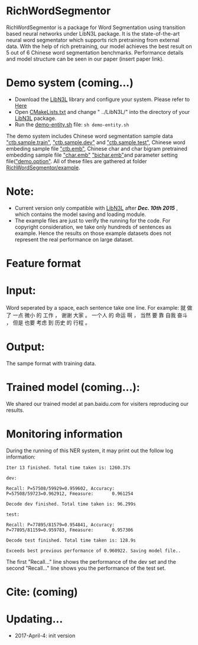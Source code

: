 RichWordSegmentor
======
RichWordSegmentor is a package for Word Segmentation using transition based neural networks under LibN3L package. It is the state-of-the-art neural word segmentator which supports rich pretraining from external data. With the help of rich pretraining, our model achieves the best result on 5 out of 6 Chinese word segmentation benchmarks. Performance details and model structure can be seen in our paper (insert paper link). 

Demo system (coming...)
======
* Download the [LibN3L](https://github.com/SUTDNLP/LibN3L) library and configure your system. Please refer to [Here](https://github.com/SUTDNLP/LibN3L)
* Open [CMakeLists.txt](CMakeLists.txt) and change " ../LibN3L/" into the directory of your [LibN3L](https://github.com/SUTDNLP/LibN3L) package.
* Run the [demo-entity.sh](demo-entity.sh) file: `sh demo-entity.sh`

The demo system includes Chinese word segmentation sample data ["ctb.sample.train"](example/ctb.sample.train), ["ctb.sample.dev"](example/ctb.sample.dev) and ["ctb.sample.test"](example/ctb.sample.test), Chinese word embeding sample file ["ctb.emb"](example/ctb.emb), Chinese char and char bigram pretrained embedding sample file ["char.emb"](example/char.emb) ["bichar.emb"](example/bichar.emb)and parameter setting file(["demo.option"](example/demo.option). All of these files are gathered at folder [RichWordSegmentor/example](example).
 

Note: 
======
* Current version only compatible with [LibN3L](https://github.com/SUTDNLP/LibN3L) after ***Dec. 10th 2015*** , which contains the model saving and loading module.
* The example files are just to verify the running for the code. For copyright consideration, we take only hundreds of sentences as example. Hence the results on those example datasets does not represent the real performance on large dataset.

Feature format
======

Input:
======
Word seperated by a space, each sentence take one line. For example:
就 做 了 一点 微小 的 工作 ， 谢谢 大家 。
一个人 的 命运 啊 ， 当然 要 靠 自我 奋斗 ， 但是 也要 考虑 到 历史 的 行程 。

Output:
=======
The sampe format with training data.

Trained model (coming...):
==========
We shared our trained model at pan.baidu.com for visiters reproducing our results.

Monitoring information
=====
During the running of this NER system, it may print out the follow log information:


`Iter 13 finished. Total time taken is: 1260.37s`

`dev:`

`Recall: P=57508/59929=0.959602, Accuracy:       P=57508/59723=0.962912, Fmeasure:       0.961254`

`Decode dev finished. Total time taken is: 96.299s`

`test:`

`Recall: P=77895/81579=0.954841, Accuracy:       P=77895/81159=0.959783, Fmeasure:       0.957306`

`Decode test finished. Total time taken is: 128.9s`

`Exceeds best previous performance of 0.960922. Saving model file..`

The first "Recall..." line shows the performance of the dev set and the second "Recall..." line shows 
you the performance of the test set.


Cite: (coming)
========


Updating...
====
* 2017-April-4: init version


